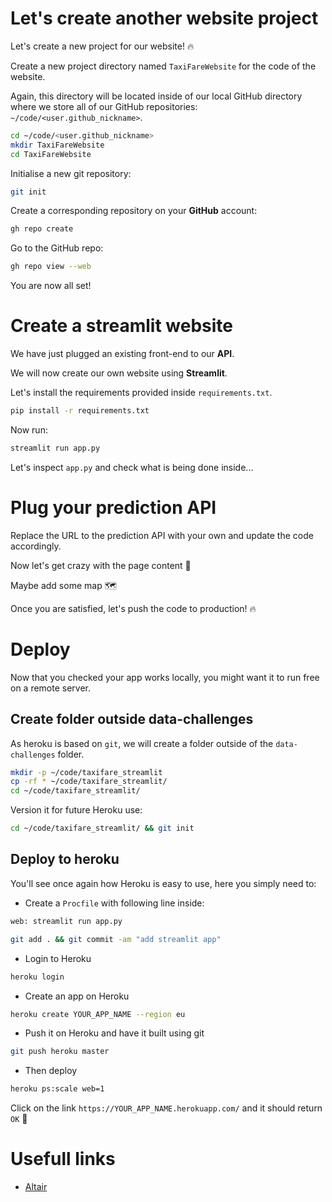 
# Let's create another website project

Let's create a new project for our website! 🔥

Create a new project directory named `TaxiFareWebsite` for the code of the website.

Again, this directory will be located inside of our local GitHub directory where we store all of our GitHub repositories: `~/code/<user.github_nickname>`.

```bash
cd ~/code/<user.github_nickname>
mkdir TaxiFareWebsite
cd TaxiFareWebsite
```

Initialise a new git repository:

```bash
git init
```

Create a corresponding repository on your **GitHub** account:
``` bash
gh repo create
```

Go to the GitHub repo:

``` bash
gh repo view --web
```

You are now all set!

# Create a streamlit website

We have just plugged an existing front-end to our **API**.

We will now create our own website using **Streamlit**.

Let's install the requirements provided inside `requirements.txt`.

```bash
pip install -r requirements.txt
```

Now run:

```bash
streamlit run app.py
```

Let's inspect `app.py` and check what is being done inside...

# Plug your prediction API

Replace the URL to the prediction API with your own and update the code accordingly.

Now let's get crazy with the page content 🎉

Maybe add some map 🗺

Once you are satisfied, let's push the code to production! 🔥

# Deploy

Now that you checked your app works locally, you might want it to run free on a remote server.

## Create folder outside data-challenges

As heroku is based on `git`, we will create a folder outside of the `data-challenges` folder.

```bash
mkdir -p ~/code/taxifare_streamlit
cp -rf * ~/code/taxifare_streamlit/
cd ~/code/taxifare_streamlit/
```

Version it for future Heroku use:

```bash
cd ~/code/taxifare_streamlit/ && git init
```

## Deploy to heroku

You'll see once again how Heroku is easy to use, here you simply need to:

- Create a `Procfile` with following line inside:

```bash
web: streamlit run app.py
```

```bash
git add . && git commit -am "add streamlit app"
```

- Login to Heroku

```bash
heroku login
```

- Create an app on Heroku
```bash
heroku create YOUR_APP_NAME --region eu
```

- Push it on Heroku and have it built using git

```bash
git push heroku master
```

- Then deploy

```bash
heroku ps:scale web=1
```

Click on the link `https://YOUR_APP_NAME.herokuapp.com/` and it should return `OK` 🚀

# Usefull links

- [Altair](https://altair-viz.github.io/gallery/)
